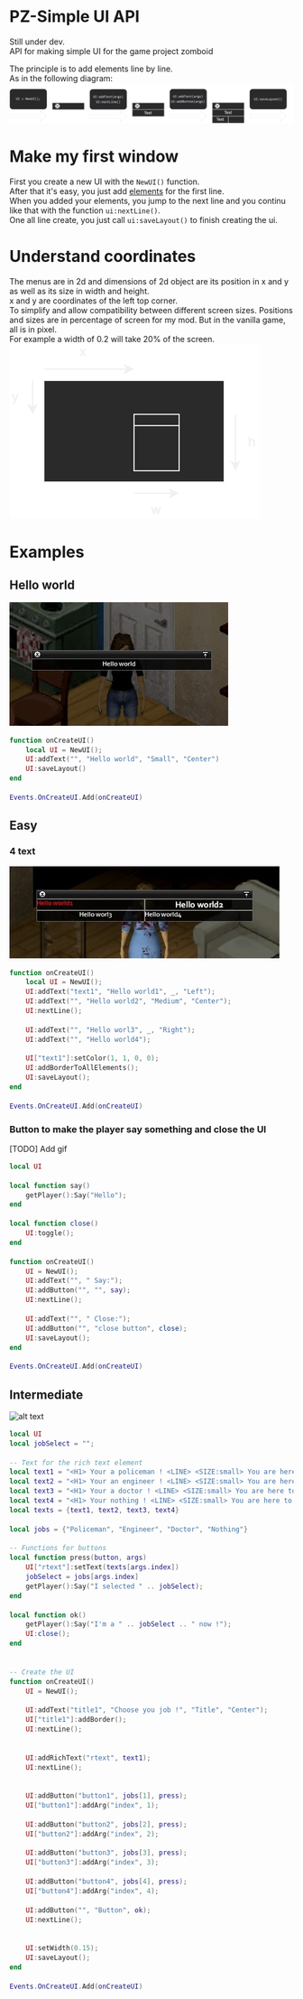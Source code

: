 # PZ-Simple UI API
Still under dev.  
API for making simple UI for the game project zomboid

The principle is to add elements line by line.  
As in the following diagram:
![alt text](https://github.com/MrBounty/PZ-UI_API/blob/main/images/preview%20perso.png)

# Make my first window
First you create a new UI with the `NewUI()` function.  
After that it's easy, you just add [elements](https://github.com/MrBounty/PZ-UI_API/blob/main/Elements%20list.md) for the first line.  
When you added your elements, you jump to the next line and you continu like that with the function `ui:nextLine()`.  
One all line create, you just call `ui:saveLayout()` to finish creating the ui.  

# Understand coordinates
The menus are in 2d and dimensions of 2d object are its position in x and y as well as its size in width and height.  
x and y are coordinates of the left top corner.  
To simplify and allow compatibility between different screen sizes. Positions and sizes are in percentage of screen for my mod. But in the vanilla game, all is in pixel.  
For example a width of 0.2 will take 20% of the screen.  
![alt text](https://github.com/MrBounty/PZ-UI_API/blob/main/images/schema2d%20(1).png)

# Examples
## Hello world
![alt text](https://github.com/MrBounty/PZ-UI_API/blob/main/images/HelloWorld.jpg)
```lua
function onCreateUI()
    local UI = NewUI();
    UI:addText("", "Hello world", "Small", "Center")
    UI:saveLayout()
end

Events.OnCreateUI.Add(onCreateUI)
```

## Easy
### 4 text
![alt text](https://github.com/MrBounty/PZ-UI_API/blob/main/images/Hello%20x4.jpg)
```lua
function onCreateUI()
    local UI = NewUI();
    UI:addText("text1", "Hello world1", _, "Left");
    UI:addText("", "Hello world2", "Medium", "Center");
    UI:nextLine();

    UI:addText("", "Hello worl3", _, "Right");
    UI:addText("", "Hello world4");

    UI["text1"]:setColor(1, 1, 0, 0);
    UI:addBorderToAllElements();
    UI:saveLayout();
end

Events.OnCreateUI.Add(onCreateUI)
```

### Button to make the player say something and close the UI
[TODO] Add gif
```lua
local UI

local function say()
    getPlayer():Say("Hello");
end

local function close()
    UI:toggle();
end
    
function onCreateUI()
    UI = NewUI();
    UI:addText("", " Say:");
    UI:addButton("", "", say);
    UI:nextLine();
    
    UI:addText("", " Close:");
    UI:addButton("", "close button", close);
    UI:saveLayout();
end

Events.OnCreateUI.Add(onCreateUI)
```

## Intermediate
![alt text](https://github.com/MrBounty/PZ-UI_API/blob/main/images/exemple1.gif)
```lua
local UI
local jobSelect = "";

-- Text for the rich text element
local text1 = "<H1> Your a policeman ! <LINE> <SIZE:small> You are here to protect people ! <LINE> <SIZE:small> <LEFT> You can: <LINE> - Do that <LINE> - And that <LINE> - And a lot more"
local text2 = "<H1> Your an engineer ! <LINE> <SIZE:small> You are here to create thing ! <LINE> <SIZE:small> <LEFT> You can: <LINE> - Do that <LINE> - And that <LINE> - And a lot more"
local text3 = "<H1> Your a doctor ! <LINE> <SIZE:small> You are here to help people ! <LINE> <SIZE:small> <LEFT> You can: <LINE> - Do that <LINE> - And that <LINE> - And a lot more"
local text4 = "<H1> Your nothing ! <LINE> <SIZE:small> You are here to die ! <LINE> <SIZE:small> <LEFT> You can: <LINE> - Do that <LINE> - And that <LINE> - And a lot more"
local texts = {text1, text2, text3, text4}

local jobs = {"Policeman", "Engineer", "Doctor", "Nothing"}

-- Functions for buttons
local function press(button, args)
    UI["rtext"]:setText(texts[args.index])
    jobSelect = jobs[args.index]
    getPlayer():Say("I selected " .. jobSelect);
end

local function ok()
    getPlayer():Say("I'm a " .. jobSelect .. " now !");
    UI:close();
end


-- Create the UI
function onCreateUI()
	UI = NewUI();

    UI:addText("title1", "Choose you job !", "Title", "Center");
    UI["title1"]:addBorder();
    UI:nextLine();


    UI:addRichText("rtext", text1);               
    UI:nextLine();


    UI:addButton("button1", jobs[1], press);
    UI["button1"]:addArg("index", 1);

    UI:addButton("button2", jobs[2], press);
    UI["button2"]:addArg("index", 2);

    UI:addButton("button3", jobs[3], press);
    UI["button3"]:addArg("index", 3);

    UI:addButton("button4", jobs[4], press);
    UI["button4"]:addArg("index", 4);

    UI:addButton("", "Button", ok);
    UI:nextLine();

    
    UI:setWidth(0.15);
    UI:saveLayout();
end

Events.OnCreateUI.Add(onCreateUI)
```
